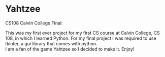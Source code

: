# Yahtzee
CS108 Calvin College Final:

This was my first ever project for my first CS course at Calvin College, CS 108, in which I learned Python.
For my final project I was required to use tkinter, a gui library that comes with python.  
I am a fan of the game Yahtzee so I decided to make it.  Enjoy!
